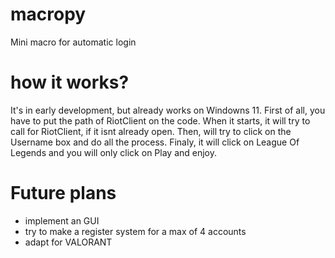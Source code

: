 # macropy
Mini macro for automatic login

# how it works?
It's in early development, but already works on Windowns 11.
First of all, you have to put the path of RiotClient on the code.
When it starts, it will try to call for RiotClient, if it isnt
already open. Then, will try to click on the Username box and do
all the process. Finaly, it will click on League Of Legends and
you will only click on Play and enjoy.

# Future plans
- implement an GUI
- try to make a register system for a max of 4 accounts
- adapt for VALORANT
